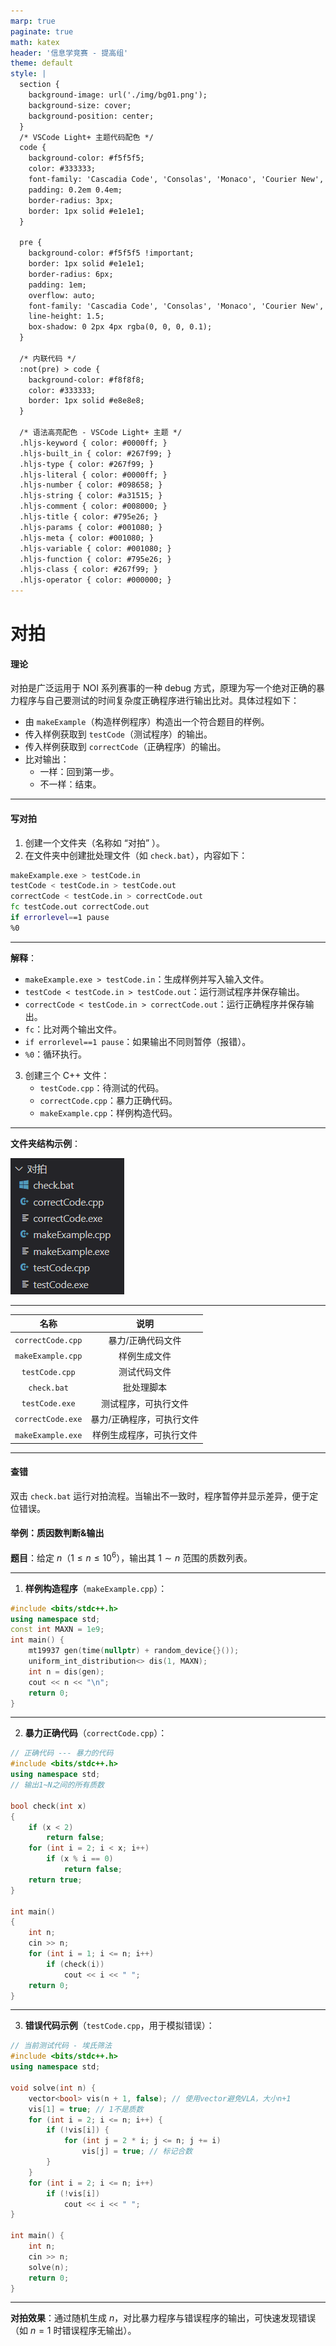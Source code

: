 ```yaml
---
marp: true
paginate: true
math: katex
header: '信息学竞赛 - 提高组'
theme: default
style: |
  section {
    background-image: url('./img/bg01.png');
    background-size: cover;
    background-position: center;
  }
  /* VSCode Light+ 主题代码配色 */
  code {
    background-color: #f5f5f5;
    color: #333333;
    font-family: 'Cascadia Code', 'Consolas', 'Monaco', 'Courier New', monospace;
    padding: 0.2em 0.4em;
    border-radius: 3px;
    border: 1px solid #e1e1e1;
  }
  
  pre {
    background-color: #f5f5f5 !important;
    border: 1px solid #e1e1e1;
    border-radius: 6px;
    padding: 1em;
    overflow: auto;
    font-family: 'Cascadia Code', 'Consolas', 'Monaco', 'Courier New', monospace;
    line-height: 1.5;
    box-shadow: 0 2px 4px rgba(0, 0, 0, 0.1);
  }
  
  /* 内联代码 */
  :not(pre) > code {
    background-color: #f8f8f8;
    color: #333333;
    border: 1px solid #e8e8e8;
  }
  
  /* 语法高亮配色 - VSCode Light+ 主题 */
  .hljs-keyword { color: #0000ff; }
  .hljs-built_in { color: #267f99; }
  .hljs-type { color: #267f99; }
  .hljs-literal { color: #0000ff; }
  .hljs-number { color: #098658; }
  .hljs-string { color: #a31515; }
  .hljs-comment { color: #008000; }
  .hljs-title { color: #795e26; }
  .hljs-params { color: #001080; }
  .hljs-meta { color: #001080; }
  .hljs-variable { color: #001080; }
  .hljs-function { color: #795e26; }
  .hljs-class { color: #267f99; }
  .hljs-operator { color: #000000; }
---
```


# 对拍

#### 理论  

对拍是广泛运用于 NOI 系列赛事的一种 debug 方式，原理为写一个绝对正确的暴力程序与自己要测试的时间复杂度正确程序进行输出比对。具体过程如下：  

- 由 `makeExample`（构造样例程序）构造出一个符合题目的样例。  
- 传入样例获取到 `testCode`（测试程序）的输出。  
- 传入样例获取到 `correctCode`（正确程序）的输出。  
- 比对输出：  
    - 一样：回到第一步。  
    - 不一样：结束。  

---


#### 写对拍  

1. 创建一个文件夹（名称如 “对拍” ）。  
2. 在文件夹中创建批处理文件（如 `check.bat`），内容如下：  

```bash
makeExample.exe > testCode.in
testCode < testCode.in > testCode.out
correctCode < testCode.in > correctCode.out
fc testCode.out correctCode.out
if errorlevel==1 pause
%0
```

---


**解释**：  

- `makeExample.exe > testCode.in`：生成样例并写入输入文件。  
- `testCode < testCode.in > testCode.out`：运行测试程序并保存输出。  
- `correctCode < testCode.in > correctCode.out`：运行正确程序并保存输出。  
- `fc`：比对两个输出文件。  
- `if errorlevel==1 pause`：如果输出不同则暂停（报错）。  
- `%0`：循环执行。  

3. 创建三个 C++ 文件：  
    - `testCode.cpp`：待测试的代码。  
    - `correctCode.cpp`：暴力正确代码。  
    - `makeExample.cpp`：样例构造代码。  

---

**文件夹结构示例**：  

![w:350px](./img/02.png)

---

|       名称        |           说明            |
| :---------------: | :-----------------------: |
| `correctCode.cpp` |     暴力/正确代码文件     |
| `makeExample.cpp` |       样例生成文件        |
|  `testCode.cpp`   |       测试代码文件        |
|    `check.bat`    |        批处理脚本         |
|  `testCode.exe`   |   测试程序，可执行文件    |
| `correctCode.exe` | 暴力/正确程序，可执行文件 |
| `makeExample.exe` | 样例生成程序，可执行文件  |

---

#### 查错  

双击 `check.bat` 运行对拍流程。当输出不一致时，程序暂停并显示差异，便于定位错误。  

#### 举例：质因数判断&输出

**题目**：给定 $n$（$1 \leq n \leq 10^6$），输出其 $1 \sim n$ 范围的质数列表。

---

1. **样例构造程序**（`makeExample.cpp`）：  

```cpp
#include <bits/stdc++.h>
using namespace std;
const int MAXN = 1e9;
int main() {
    mt19937 gen(time(nullptr) + random_device{}());
    uniform_int_distribution<> dis(1, MAXN);
    int n = dis(gen);
    cout << n << "\n";
    return 0;
}
```

---

2. **暴力正确代码**（`correctCode.cpp`）：  

```cpp
// 正确代码 --- 暴力的代码
#include <bits/stdc++.h>
using namespace std;
// 输出1~N之间的所有质数

bool check(int x)
{
    if (x < 2)
        return false;
    for (int i = 2; i < x; i++)
        if (x % i == 0)
            return false;
    return true;
}

int main()
{
    int n;
    cin >> n;
    for (int i = 1; i <= n; i++)
        if (check(i))
            cout << i << " ";
    return 0;
}

```

---

3. **错误代码示例**（`testCode.cpp`，用于模拟错误）：  

```cpp
// 当前测试代码 - 埃氏筛法
#include <bits/stdc++.h>
using namespace std;

void solve(int n) {
    vector<bool> vis(n + 1, false); // 使用vector避免VLA，大小n+1
    vis[1] = true; // 1不是质数
    for (int i = 2; i <= n; i++) {
        if (!vis[i]) {
            for (int j = 2 * i; j <= n; j += i)
                vis[j] = true; // 标记合数
        }
    }
    for (int i = 2; i <= n; i++)
        if (!vis[i])
            cout << i << " ";
}

int main() {
    int n;
    cin >> n;
    solve(n);
    return 0;
}
```

---

**对拍效果**：通过随机生成 $n$，对比暴力程序与错误程序的输出，可快速发现错误（如 $n=1$ 时错误程序无输出）。  
